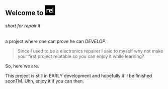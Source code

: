 ## Welcome to ![alt](frontend/public/ico/favicon-32x32.png)

###### short for repair it

a project where one can prove he can _DEVELOP_.

> Since I used to be a electronics repairer I said to myself why not make your first project relatable so you can enjoy it while learning?

So, here we are.

This project is still in EARLY development and hopefully it'll be finished soonTM. Uhh, enjoy it if you can then.
